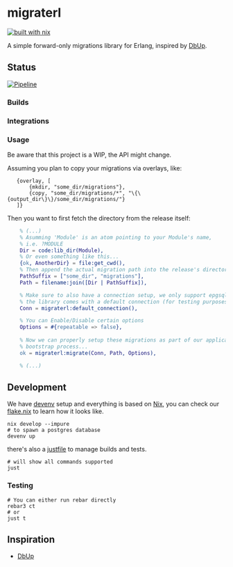 # migraterl

[![built with nix](https://builtwithnix.org/badge.svg)](https://builtwithnix.org)

A simple forward-only migrations library for Erlang, inspired by [DbUp](https://dbup.readthedocs.io/en/latest/).

## Status

[![Pipeline](https://github.com/dont-rely-on-nulls/migraterl/actions/workflows/pipelines.yml/badge.svg)](https://github.com/dont-rely-on-nulls/migraterl/actions/workflows/pipelines.yml)

### Builds

### Integrations

### Usage

Be aware that this project is a WIP, the API might change.

Assuming you plan to copy your migrations via overlays, like:

```
   {overlay, [
       {mkdir, "some_dir/migrations"},
       {copy, "some_dir/migrations/*", "\{\{output_dir\}\}/some_dir/migrations/"}
   ]}
```

Then you want to first fetch the directory from the release itself:

```erlang
    % (...)
    % Asumming 'Module' is an atom pointing to your Module's name,
    % i.e. ?MODULE
    Dir = code:lib_dir(Module),
    % Or even something like this...
    {ok, AnotherDir} = file:get_cwd(),
    % Then append the actual migration path into the release's directory
    PathSuffix = ["some_dir", "migrations"],
    Path = filename:join([Dir | PathSuffix]),

    % Make sure to also have a connection setup, we only support epgsql for now,
    % the library comes with a default connection (for testing purposes only).
    Conn = migraterl:default_connection(),

    % You can Enable/Disable certain options
    Options = #{repeatable => false},
    
    % Now we can properly setup these migrations as part of our application
    % bootstrap process...
    ok = migraterl:migrate(Conn, Path, Options),

    % (...)
```

## Development

We have [devenv](https://devenv.sh/) setup and everything is based on [Nix](https://nixos.org/), you can check our [flake.nix](https://github.com/dont-rely-on-nulls/migraterl/blob/master/flake.nix) to learn how it looks like.

```shell
nix develop --impure
# to spawn a postgres database
devenv up
```
there's also a [justfile](https://github.com/casey/just) to manage builds and tests.
```shell
# will show all commands supported
just
```

### Testing

```shell
# You can either run rebar directly
rebar3 ct
# or
just t
```

## Inspiration

- [DbUp](https://dbup.readthedocs.io/en/latest/)
